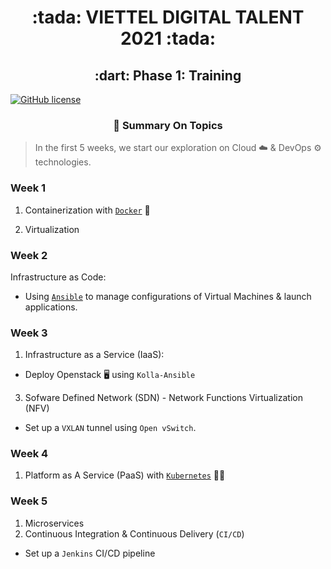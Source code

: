 <h1 align="center">:tada: VIETTEL DIGITAL TALENT 2021 :tada:</h1>

<h2 align="center"> :dart: Phase 1: Training </h2>

[![GitHub license](https://img.shields.io/badge/license-MIT-blue.svg)](https://github.com/meobilivang/Phase-1-Training-VTDT-VTNET/blob/master/LICENSE)

<h3 align="center"> 📖 Summary On Topics</h2>

> In the first 5 weeks, we start our exploration on Cloud :cloud: & DevOps :gear: technologies.

### Week 1

1. Containerization with [`Docker`](https://www.docker.com/) 🐳

2. Virtualization 

### Week 2 

Infrastructure as Code:

- Using [`Ansible`](https://www.ansible.com/) to manage configurations of Virtual Machines & launch applications.

### Week 3

1. Infrastructure as a Service (IaaS):

- Deploy Openstack :desktop_computer: using `Kolla-Ansible`	

3. Sofware Defined Network (SDN) - Network Functions Virtualization (NFV)

- Set up a `VXLAN` tunnel using `Open vSwitch`.

### Week 4 

1. Platform as A Service (PaaS) with [`Kubernetes`](https://kubernetes.io/) 👨‍✈️

### Week 5

1. Microservices
2. Continuous Integration & Continuous Delivery (`CI/CD`)
- Set up a `Jenkins` CI/CD pipeline

